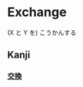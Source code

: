 # Exchange 
(X と Y を)
こうかんする

## Kanji
### [交](../Kanji/kanji-dict/交.md)[換](../Kanji/kanji-dict/換.md)